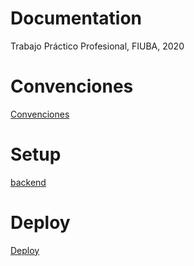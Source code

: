 # Documentation
Trabajo Práctico Profesional, FIUBA, 2020

# Convenciones
[Convenciones](conventions/conventions.md)

# Setup
[backend](setup/backend.md)

# Deploy
[Deploy](deploy.md)
